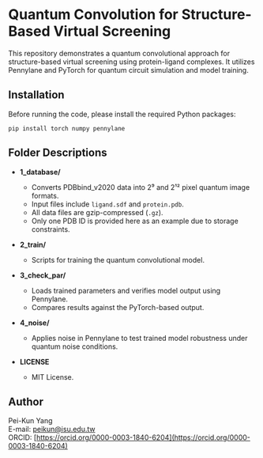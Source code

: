 # Quantum Convolution for Structure-Based Virtual Screening

This repository demonstrates a quantum convolutional approach for structure-based virtual screening using protein-ligand complexes. It utilizes Pennylane and PyTorch for quantum circuit simulation and model training.

## Installation

Before running the code, please install the required Python packages:

`pip install torch numpy pennylane`

## Folder Descriptions

- **1_database/**
  - Converts PDBbind_v2020 data into 2⁹ and 2¹² pixel quantum image formats.
  - Input files include `ligand.sdf` and `protein.pdb`.
  - All data files are gzip-compressed (`.gz`).
  - Only one PDB ID is provided here as an example due to storage constraints.

- **2_train/**
  - Scripts for training the quantum convolutional model.

- **3_check_par/**
  - Loads trained parameters and verifies model output using Pennylane.
  - Compares results against the PyTorch-based output.

- **4_noise/**
  - Applies noise in Pennylane to test trained model robustness under quantum noise conditions.

- **LICENSE**
  - MIT License.

## Author

Pei-Kun Yang  
E-mail: [peikun@isu.edu.tw](mailto:peikun@isu.edu.tw)  
ORCID: [https://orcid.org/0000-0003-1840-6204](https://orcid.org/0000-0003-1840-6204)
